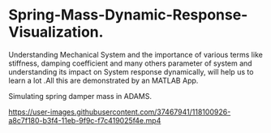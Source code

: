 # Spring-Mass-Dynamic-Response-Visualization.
Understanding Mechanical System and the importance of various terms like stiffness, damping coefficient and many others parameter of system and understanding its impact on System response dynamically, will help us to learn a lot .All this are demonstrated by an MATLAB App.


Simulating spring damper mass in ADAMS.


https://user-images.githubusercontent.com/37467941/118100926-a8c7f180-b3f4-11eb-9f9c-f7c419025f4e.mp4




